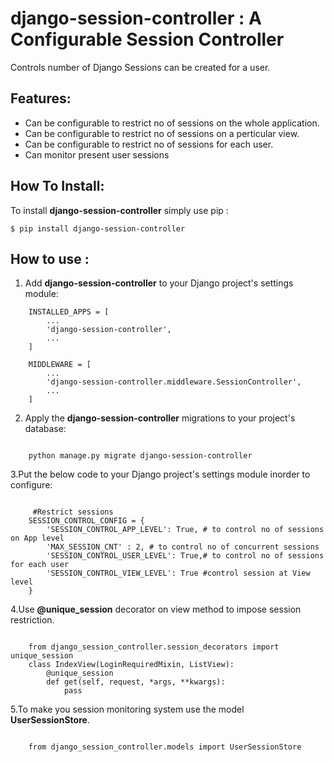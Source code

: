 
django-session-controller : A Configurable Session Controller
=============================

Controls number of Django Sessions can be created for a user.

Features:
---------
- Can be configurable to restrict no of sessions on the whole application.
- Can be configurable to restrict no of sessions on a perticular view.
- Can be configurable to restrict no of sessions for each user.
- Can monitor present user sessions

How To Install:
---------------
To install **django-session-controller** simply use pip :

``` {.sourceCode .bash}
$ pip install django-session-controller

```
How to use :
------------
1. Add **django-session-controller** to your Django project's settings module:


``` {.sourceCode .py}
    INSTALLED_APPS = [
        ...
        'django-session-controller',
        ...
    ]
    
    MIDDLEWARE = [
        ...
        'django-session-controller.middleware.SessionController',
        ...
    ]
```
2. Apply the **django-session-controller** migrations to your project's database:

``` {.sourceCode .py}

    python manage.py migrate django-session-controller

```
3.Put the below code to your Django project's settings module inorder to configure:

``` {.sourceCode .py}
   
     #Restrict sessions
    SESSION_CONTROL_CONFIG = {
        'SESSION_CONTROL_APP_LEVEL': True, # to control no of sessions on App level
        'MAX_SESSION_CNT' : 2, # to control no of concurrent sessions 
        'SESSION_CONTROL_USER_LEVEL': True,# to control no of sessions for each user
        'SESSION_CONTROL_VIEW_LEVEL': True #control session at View level
    }
```

4.Use **@unique_session** decorator on view method to impose session restriction.
``` {.sourceCode .py}
    
    from django_session_controller.session_decorators import unique_session
    class IndexView(LoginRequiredMixin, ListView):
        @unique_session
        def get(self, request, *args, **kwargs):
            pass
```
5.To make you session monitoring system use the model **UserSessionStore**.
``` {.sourceCode .py}

    from django_session_controller.models import UserSessionStore
```

